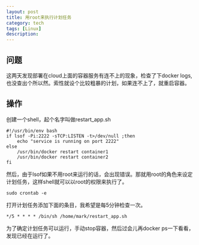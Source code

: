 ```yaml
---
layout: post
title: 用root来执行计划任务
category: tech
tags: [Linux]
description: 
---
```




## 问题

这两天发现部署在cloud上面的容器服务有连不上的现象，检查了下docker logs,也没查出个所以然。索性就设个比较粗暴的计划，如果连不上了，就重启容器。

## 操作

创建一个shell，起个名字叫做restart_app.sh

```shell
#!/usr/bin/env bash
if lsof -Pi:2222 -sTCP:LISTEN -t>/dev/null ;then
	echo "service is running on port 2222"
else
	/usr/bin/docker restart container1
	/usr/bin/docker restart container2
fi
```

然后，由于lsof如果不用root来运行的话，会出现错误。那就用root的角色来设定计划任务，这样shell就可以以root的权限来执行了。

```shell
sudo crontab -e
```

打开计划任务添加下面的条目，我希望是每5分钟检查一次。

```shell
*/5 * * * * /bin/sh /home/mark/restart_app.sh
```

为了确定计划任务可以运行，手动stop容器，然后过会儿再docker ps一下看看，发现已经在运行了。

